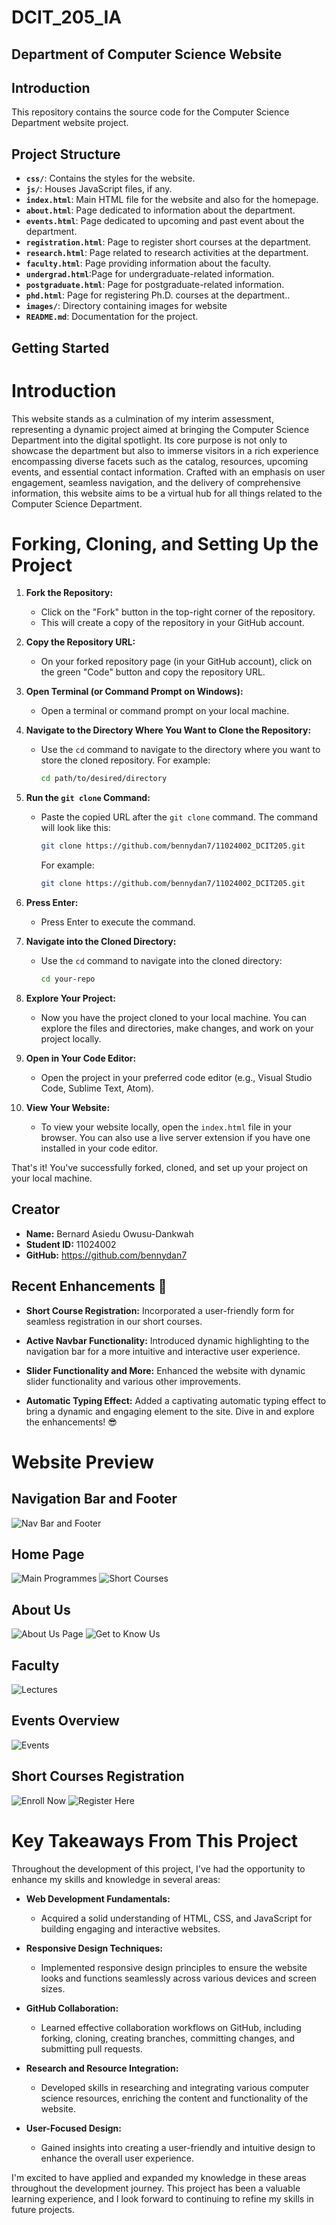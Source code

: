 # DCIT_205_IA

## Department of Computer Science Website

## Introduction

This repository contains the source code for the Computer Science Department website project.

## Project Structure

- **`css/`**: Contains the styles for the website.
- **`js/`**: Houses JavaScript files, if any.
- **`index.html`**: Main HTML file for the website and also for the homepage.
- **`about.html`**: Page dedicated to information about the department.
- **`events.html`**: Page dedicated to upcoming and past event about the department.
- **`registration.html`**: Page to register short courses at the department.
- **`research.html`**: Page related to research activities at the department.
- **`faculty.html`**: Page providing information about the faculty.
- **`undergrad.html`**:Page for undergraduate-related information.
- **`postgraduate.html`**: Page for postgraduate-related information.
- **`phd.html`**: Page for registering Ph.D. courses at the department..
- **`images/`**: Directory containing images for website
- **`README.md`**: Documentation for the project.

## Getting Started

# Introduction

This website stands as a culmination of my interim assessment, representing a dynamic project aimed at bringing the Computer Science Department into the digital spotlight. Its core purpose is not only to showcase the department but also to immerse visitors in a rich experience encompassing diverse facets such as the catalog, resources, upcoming events, and essential contact information. Crafted with an emphasis on user engagement, seamless navigation, and the delivery of comprehensive information, this website aims to be a virtual hub for all things related to the Computer Science Department.

# Forking, Cloning, and Setting Up the Project

1. **Fork the Repository:**

   - Click on the "Fork" button in the top-right corner of the repository.
   - This will create a copy of the repository in your GitHub account.

2. **Copy the Repository URL:**

   - On your forked repository page (in your GitHub account), click on the green "Code" button and copy the repository URL.

3. **Open Terminal (or Command Prompt on Windows):**

   - Open a terminal or command prompt on your local machine.

4. **Navigate to the Directory Where You Want to Clone the Repository:**

   - Use the `cd` command to navigate to the directory where you want to store the cloned repository. For example:
     ```bash
     cd path/to/desired/directory
     ```

5. **Run the `git clone` Command:**

   - Paste the copied URL after the `git clone` command. The command will look like this:
     ```bash
     git clone https://github.com/bennydan7/11024002_DCIT205.git
     ```
     For example:
     ```bash
     git clone https://github.com/bennydan7/11024002_DCIT205.git
     ```

6. **Press Enter:**

   - Press Enter to execute the command.

7. **Navigate into the Cloned Directory:**

   - Use the `cd` command to navigate into the cloned directory:
     ```bash
     cd your-repo
     ```

8. **Explore Your Project:**

   - Now you have the project cloned to your local machine. You can explore the files and directories, make changes, and work on your project locally.

9. **Open in Your Code Editor:**

   - Open the project in your preferred code editor (e.g., Visual Studio Code, Sublime Text, Atom).

10. **View Your Website:**
    - To view your website locally, open the `index.html` file in your browser. You can also use a live server extension if you have one installed in your code editor.

That's it! You've successfully forked, cloned, and set up your project on your local machine.

## Creator

- **Name:** Bernard Asiedu Owusu-Dankwah
- **Student ID:** 11024002
- **GitHub:** https://github.com/bennydan7

## Recent Enhancements 🚀

- **Short Course Registration:**
  Incorporated a user-friendly form for seamless registration in our short courses.

- **Active Navbar Functionality:**
  Introduced dynamic highlighting to the navigation bar for a more intuitive and interactive user experience.

- **Slider Functionality and More:**
  Enhanced the website with dynamic slider functionality and various other improvements.

- **Automatic Typing Effect:**
  Added a captivating automatic typing effect to bring a dynamic and engaging element to the site. Dive in and explore the enhancements! 😎

# Website Preview

## Navigation Bar and Footer

![Nav Bar and Footer](images/screenshots/navbar%20and%20footer.PNG)

## Home Page

![Main Programmes](images/screenshots/courses.PNG)
![Short Courses](images/screenshots/shortcourses.PNG)

## About Us

![About Us Page](images/screenshots/about.PNG)
![Get to Know Us](images/screenshots/gettoknowus.PNG)

## Faculty

![Lectures](images/screenshots/faculty.PNG)

## Events Overview

![Events](images/screenshots/events.PNG)

## Short Courses Registration

![Enroll Now](images/screenshots/enrollnow.PNG)
![Register Here](images/screenshots/shortcourses-reg.PNG)

<!-- ## Undergraduate Programs

![Undergraduate Programs](path/to/undergraduate-screenshot.png)

## PhD Courses

![PhD Courses](path/to/phd-courses-screenshot.png) -->

# Key Takeaways From This Project

Throughout the development of this project, I've had the opportunity to enhance my skills and knowledge in several areas:

- **Web Development Fundamentals:**

  - Acquired a solid understanding of HTML, CSS, and JavaScript for building engaging and interactive websites.

- **Responsive Design Techniques:**

  - Implemented responsive design principles to ensure the website looks and functions seamlessly across various devices and screen sizes.

- **GitHub Collaboration:**

  - Learned effective collaboration workflows on GitHub, including forking, cloning, creating branches, committing changes, and submitting pull requests.

- **Research and Resource Integration:**

  - Developed skills in researching and integrating various computer science resources, enriching the content and functionality of the website.

- **User-Focused Design:**
  - Gained insights into creating a user-friendly and intuitive design to enhance the overall user experience.

I'm excited to have applied and expanded my knowledge in these areas throughout the development journey. This project has been a valuable learning experience, and I look forward to continuing to refine my skills in future projects.
